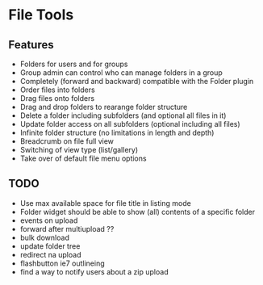 File Tools
===============

Features
---------------

- Folders for users and for groups
- Group admin can control who can manage folders in a group
- Completely (forward and backward) compatible with the Folder plugin
- Order files into folders
- Drag files onto folders
- Drag and drop folders to rearange folder structure
- Delete a folder including subfolders (and optional all files in it)
- Update folder access on all subfolders (optional including all files) 
- Infinite folder structure (no limitations in length and depth)
- Breadcrumb on file full view
- Switching of view type (list/gallery)
- Take over of default file menu options

TODO
---------------

- Use max available space for file title in listing mode
- Folder widget should be able to show (all) contents of a specific folder
- events on upload
- forward after multiupload ??
- bulk download
- update folder tree
- redirect na upload
- flashbutton ie7 outlineing
- find a way to notify users about a zip upload